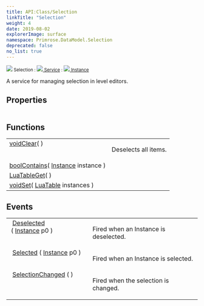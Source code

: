 ```yaml
---
title: API:Class/Selection
linkTitle: "Selection"
weight: 4
date: 2019-08-02
explorerImage: surface
namespace: Primrose.DataModel.Selection
deprecated: false
no_list: true
---
```

<small class="inheritance">
<span class="" href="/docs/api-reference/Class/Selection"><img src="/icons/silk/surface.png"/>&nbsp;Selection</span>&nbsp;:&nbsp;<a class="" href="/docs/api-reference/Class/Service"><img src="/icons/silk/default.png"/>&nbsp;Service</a>&nbsp;:&nbsp;<a class="" href="/docs/api-reference/Class/Instance"><img src="/icons/silk/default.png"/>&nbsp;Instance</a></small>
<p class="summary">

A service for managing selection in level editors.

</p>
 
## Properties
 
<table class="studiohide">
<tbody>
</tbody>
</table>
 
## Functions
 
<table class="studiohide">
<tbody>
<tr class="function-row ">
<td style="vertical-align:top;white-space:normal;">
<div>
<a class="type" href="/docs/api-reference/System/void">void</a><span class="method-body" style="text-indent: -2em;"><a class="method-name  " href="Clear">Clear</a></span><span style="display: inline-block">( <span class="param" style="white-space: nowrap"></span> )</span></span></div></td>
<td style="vertical-align:top;white-space:normal;">
<p>
Deselects all items.
</p></td>
</tr>

<tr class="function-row ">
<td style="vertical-align:top;white-space:normal;">
<div>
<a class="type" href="/docs/api-reference/System/Primitives#boolean">bool</a><span class="method-body" style="text-indent: -2em;"><a class="method-name  " href="Contains">Contains</a></span><span style="display: inline-block">( <span class="param" style="white-space: nowrap"><a class="type" href="/docs/api-reference/Class/Instance">Instance</a> instance</span> )</span></span></div></td>
<td style="vertical-align:top;white-space:normal;">
</td>
</tr>

<tr class="function-row ">
<td style="vertical-align:top;white-space:normal;">
<div>
<a class="type" href="/docs/api-reference/Misc/LuaTable">LuaTable</a><span class="method-body" style="text-indent: -2em;"><a class="method-name  " href="Get">Get</a></span><span style="display: inline-block">( <span class="param" style="white-space: nowrap"></span> )</span></span></div></td>
<td style="vertical-align:top;white-space:normal;">
</td>
</tr>

<tr class="function-row ">
<td style="vertical-align:top;white-space:normal;">
<div>
<a class="type" href="/docs/api-reference/System/void">void</a><span class="method-body" style="text-indent: -2em;"><a class="method-name  " href="Set">Set</a></span><span style="display: inline-block">( <span class="param" style="white-space: nowrap"><a class="type" href="/docs/api-reference/Misc/LuaTable">LuaTable</a> instances</span> )</span></span></div></td>
<td style="vertical-align:top;white-space:normal;">
</td>
</tr>

</tbody>
</table>
 
## Events
 
<table class="studiohide">
<tbody>
<tr class="function-row ">
<td style="vertical-align:top;white-space:normal;">
<span class="event-body" style="text-indent: -2em; padding-left: 0.5em"><a class="event-name " href="Deselected">Deselected</a></span><span style="display: inline-block">&nbsp;( <span class="param" style="white-space: nowrap"><a class="type" href="/docs/api-reference/Class/Instance">Instance</a> p0</span> )</span></span></td>
<td style="vertical-align:top;white-space:normal;">
<p>
Fired when an Instance is deselected.
</p></td>
</tr>

<tr class="function-row ">
<td style="vertical-align:top;white-space:normal;">
<span class="event-body" style="text-indent: -2em; padding-left: 0.5em"><a class="event-name " href="Selected">Selected</a></span><span style="display: inline-block">&nbsp;( <span class="param" style="white-space: nowrap"><a class="type" href="/docs/api-reference/Class/Instance">Instance</a> p0</span> )</span></span></td>
<td style="vertical-align:top;white-space:normal;">
<p>
Fired when an Instance is selected.
</p></td>
</tr>

<tr class="function-row ">
<td style="vertical-align:top;white-space:normal;">
<span class="event-body" style="text-indent: -2em; padding-left: 0.5em"><a class="event-name " href="SelectionChanged">SelectionChanged</a></span><span style="display: inline-block">&nbsp;( <span class="param" style="white-space: nowrap"></span> )</span></span></td>
<td style="vertical-align:top;white-space:normal;">
<p>
Fired when the selection is changed.
</p></td>
</tr>

</tbody>
</table>
<b>
</b>
<div class="inheritors">
<ul class="root">
</ul>
</div>
